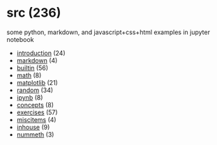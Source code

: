 # src (236)
some python, markdown, and javascript+css+html examples in jupyter notebook

+ [introduction](introduction/README.md) (24)
+ [markdown](markdown/README.md) (4)
+ [builtin](builtin/README.md) (56)
+ [math](math/README.md) (8)
+ [matplotlib](matplotlib/README.md) (21)
+ [random](random/README.md) (34)
+ [ipynb](ipynb/README.md) (8)
+ [concepts](concepts/README.md) (8)
+ [exercises](exercises/README.md) (57)
+ [miscitems](miscitems/README.md) (4)
+ [inhouse](inhouse/README.md) (9)
+ [nummeth](nummeth/README.md) (3)